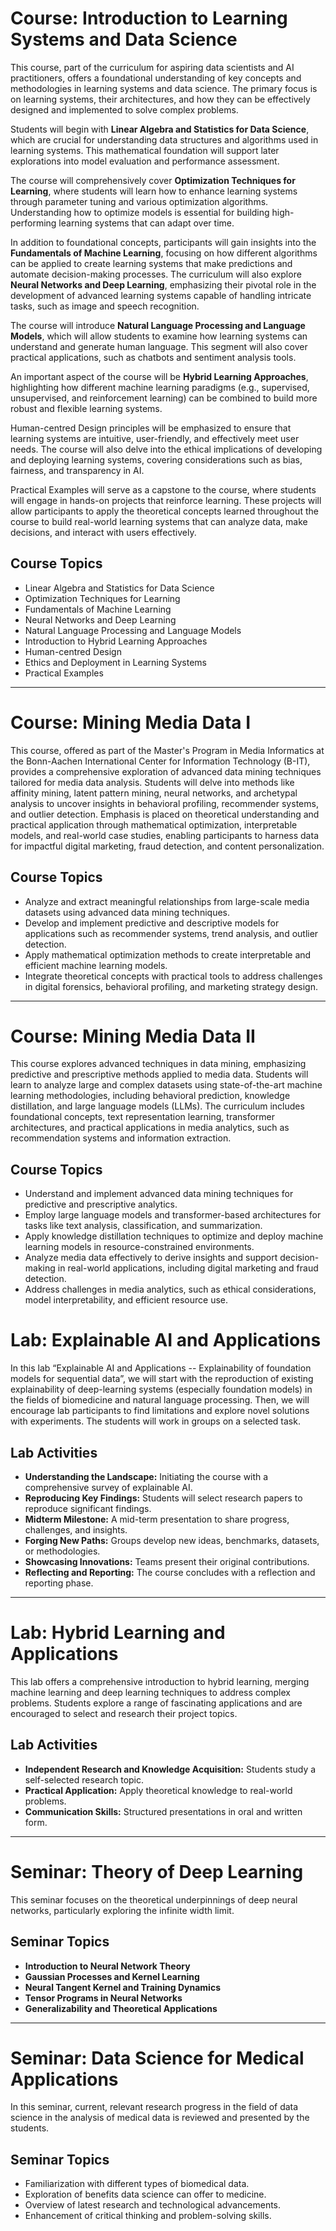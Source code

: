 # Course: Introduction to Learning Systems and Data Science

This course, part of the curriculum for aspiring data scientists and AI practitioners, offers a foundational understanding of key concepts and methodologies in learning systems and data science. The primary focus is on learning systems, their architectures, and how they can be effectively designed and implemented to solve complex problems.

Students will begin with **Linear Algebra and Statistics for Data Science**, which are crucial for understanding data structures and algorithms used in learning systems. This mathematical foundation will support later explorations into model evaluation and performance assessment.

The course will comprehensively cover **Optimization Techniques for Learning**, where students will learn how to enhance learning systems through parameter tuning and various optimization algorithms. Understanding how to optimize models is essential for building high-performing learning systems that can adapt over time.

In addition to foundational concepts, participants will gain insights into the **Fundamentals of Machine Learning**, focusing on how different algorithms can be applied to create learning systems that make predictions and automate decision-making processes. The curriculum will also explore **Neural Networks and Deep Learning**, emphasizing their pivotal role in the development of advanced learning systems capable of handling intricate tasks, such as image and speech recognition.

The course will introduce **Natural Language Processing and Language Models**, which will allow students to examine how learning systems can understand and generate human language. This segment will also cover practical applications, such as chatbots and sentiment analysis tools.

An important aspect of the course will be **Hybrid Learning Approaches**, highlighting how different machine learning paradigms (e.g., supervised, unsupervised, and reinforcement learning) can be combined to build more robust and flexible learning systems. 

Human-centred Design principles will be emphasized to ensure that learning systems are intuitive, user-friendly, and effectively meet user needs. The course will also delve into the ethical implications of developing and deploying learning systems, covering considerations such as bias, fairness, and transparency in AI.

Practical Examples will serve as a capstone to the course, where students will engage in hands-on projects that reinforce learning. These projects will allow participants to apply the theoretical concepts learned throughout the course to build real-world learning systems that can analyze data, make decisions, and interact with users effectively.

## Course Topics
- Linear Algebra and Statistics for Data Science
- Optimization Techniques for Learning
- Fundamentals of Machine Learning
- Neural Networks and Deep Learning
- Natural Language Processing and Language Models
- Introduction to Hybrid Learning Approaches
- Human-centred Design
- Ethics and Deployment in Learning Systems
- Practical Examples


---


# Course: Mining Media Data I

This course, offered as part of the Master's Program in Media Informatics at the Bonn-Aachen International Center for Information Technology (B-IT), provides a comprehensive exploration of advanced data mining techniques tailored for media data analysis. Students will delve into methods like affinity mining, latent pattern mining, neural networks, and archetypal analysis to uncover insights in behavioral profiling, recommender systems, and outlier detection. Emphasis is placed on theoretical understanding and practical application through mathematical optimization, interpretable models, and real-world case studies, enabling participants to harness data for impactful digital marketing, fraud detection, and content personalization.

## Course Topics
- Analyze and extract meaningful relationships from large-scale media datasets using advanced data mining techniques.
- Develop and implement predictive and descriptive models for applications such as recommender systems, trend analysis, and outlier detection.
- Apply mathematical optimization methods to create interpretable and efficient machine learning models.
- Integrate theoretical concepts with practical tools to address challenges in digital forensics, behavioral profiling, and marketing strategy design.


---

# Course: Mining Media Data II

This course explores advanced techniques in data mining, emphasizing predictive and prescriptive methods applied to media data. Students will learn to analyze large and complex datasets using state-of-the-art machine learning methodologies, including behavioral prediction, knowledge distillation, and large language models (LLMs). The curriculum includes foundational concepts, text representation learning, transformer architectures, and practical applications in media analytics, such as recommendation systems and information extraction.

## Course Topics
- Understand and implement advanced data mining techniques for predictive and prescriptive analytics.
- Employ large language models and transformer-based architectures for tasks like text analysis, classification, and summarization.
- Apply knowledge distillation techniques to optimize and deploy machine learning models in resource-constrained environments.
- Analyze media data effectively to derive insights and support decision-making in real-world applications, including digital marketing and fraud detection.
- Address challenges in media analytics, such as ethical considerations, model interpretability, and efficient resource use.


# Lab: Explainable AI and Applications

In this lab “Explainable AI and Applications -- Explainability of foundation models for sequential data”, we will start with the reproduction of existing explainability of deep-learning systems (especially foundation models) in the fields of biomedicine and natural language processing. Then, we will encourage lab participants to find limitations and explore novel solutions with experiments. The students will work in groups on a selected task.

## Lab Activities
- **Understanding the Landscape:** Initiating the course with a comprehensive survey of explainable AI.
- **Reproducing Key Findings:** Students will select research papers to reproduce significant findings.
- **Midterm Milestone:** A mid-term presentation to share progress, challenges, and insights.
- **Forging New Paths:** Groups develop new ideas, benchmarks, datasets, or methodologies.
- **Showcasing Innovations:** Teams present their original contributions.
- **Reflecting and Reporting:** The course concludes with a reflection and reporting phase.


---

# Lab: Hybrid Learning and Applications

This lab offers a comprehensive introduction to hybrid learning, merging machine learning and deep learning techniques to address complex problems. Students explore a range of fascinating applications and are encouraged to select and research their project topics.

## Lab Activities
- **Independent Research and Knowledge Acquisition:** Students study a self-selected research topic.
- **Practical Application:** Apply theoretical knowledge to real-world problems.
- **Communication Skills:** Structured presentations in oral and written form.


---

# Seminar: Theory of Deep Learning

This seminar focuses on the theoretical underpinnings of deep neural networks, particularly exploring the infinite width limit.

## Seminar Topics
- **Introduction to Neural Network Theory**
- **Gaussian Processes and Kernel Learning**
- **Neural Tangent Kernel and Training Dynamics**
- **Tensor Programs in Neural Networks**
- **Generalizability and Theoretical Applications**

---

# Seminar: Data Science for Medical Applications

In this seminar, current, relevant research progress in the field of data science in the analysis of medical data is reviewed and presented by the students.

## Seminar Topics
- Familiarization with different types of biomedical data.
- Exploration of benefits data science can offer to medicine.
- Overview of latest research and technological advancements.
- Enhancement of critical thinking and problem-solving skills.
